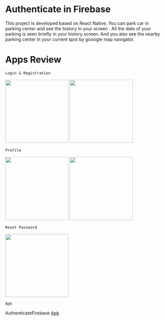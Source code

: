 # Authenticate in Firebase

This project is developed based on React Native. You can park car in parking center and see the history in your screen . All the date of your parking is seen briefly in your history screen.
And you also see the nearby parking center in your current spot by gooogle map navigator.

# Apps Review
`Login & Registration`

<p>
  <img src="https://github.com/Saruj-chy/RNFirebase/blob/main/image/signin.jfif"   width="200" >
  <img src="https://github.com/Saruj-chy/RNFirebase/blob/main/image/signup.jfif"   width="200" >

</p>

`Profile`

<p>
    <img src="https://github.com/Saruj-chy/RNFirebase/blob/main/image/profile.jfif"   width="200" >
    <img src="https://github.com/Saruj-chy/RNFirebase/blob/main/image/update_profile.jfif"   width="200" >

</p>

`Reset Password`

<p>
    <img src="https://github.com/Saruj-chy/RNFirebase/blob/main/image/resetpassword.jfif"   width="200" >
</p>


`Apk`

<p>

AuthenticateFirebase <a href ="https://github.com/Saruj-chy/RNFirebase/blob/main/Release_Apk/authenticate.apk?raw=true" > Apk </a> <br/>


</p>
